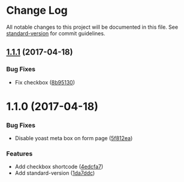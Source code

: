 # Change Log

All notable changes to this project will be documented in this file. See [standard-version](https://github.com/conventional-changelog/standard-version) for commit guidelines.

<a name="1.1.1"></a>
## [1.1.1](https://github.com/Corjen/wordpress-formbuilder/compare/v1.1.0...v1.1.1) (2017-04-18)


### Bug Fixes

* Fix checkbox ([8b95130](https://github.com/Corjen/wordpress-formbuilder/commit/8b95130))



<a name="1.1.0"></a>
# 1.1.0 (2017-04-18)


### Bug Fixes

* Disable yoast meta box on form page ([5f812ea](https://github.com/Corjen/wordpress-formbuilder/commit/5f812ea))


### Features

* Add checkbox shortcode ([4edcfa7](https://github.com/Corjen/wordpress-formbuilder/commit/4edcfa7))
* Add standard-version ([1da7ddc](https://github.com/Corjen/wordpress-formbuilder/commit/1da7ddc))
